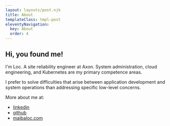 ```yaml
---
layout: layouts/post.njk
title: About
templateClass: tmpl-post
eleventyNavigation:
  key: About
  order: 4
---
```


## Hi, you found me!

I'm Loc. A site reliability engineer at Axon. System administration, cloud engineering, and Kubernetes are my primary competence areas.

I prefer to solve difficulties that arise between application development and system operations than addressing specific low-level concerns.

More about me at:
- [linkedin](https://www.linkedin.com/in/locmai0201/)
- [github](https://github.com/locmai/)
- [maibaloc.com](https://maibaloc.com)
